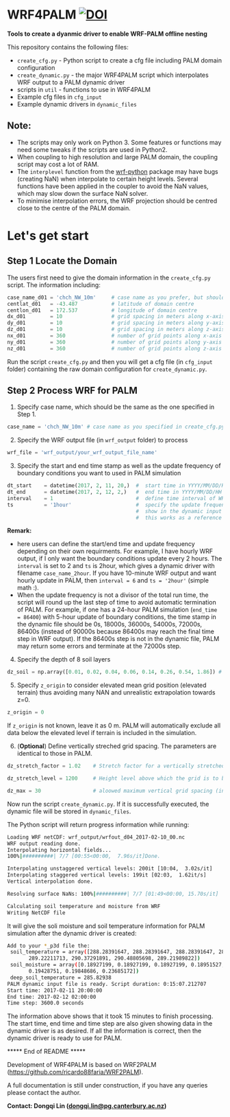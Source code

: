 # WRF4PALM [![DOI](https://zenodo.org/badge/258736274.svg)](https://zenodo.org/badge/latestdoi/258736274)  

**Tools to create a dyanmic driver to enable WRF-PALM offline nesting**


This repository contains the following files:

- `create_cfg.py` - Python script to create a cfg file including PALM domain configuration 
- `create_dynamic.py` - the major WRF4PALM script which interpolates WRF output to a PALM dynamic driver   
- scripts in `util` - functions to use in WRF4PALM  
- Example cfg files in `cfg_input`  
- Example dynamic drivers in `dynamic_files` 

## Note:
- The scripts may only work on Python 3. Some features or functions may need some tweaks if the scripts are used in Python2. 
- When coupling to high resolution and large PALM domain, the coupling script may cost a lot of RAM.   
- The `interplevel` function from the [wrf-python](https://wrf-python.readthedocs.io/en/latest/) package may have bugs (creating NaN) when interpolate to certain height levels. Several functions have been applied in the coupler to avoid the NaN values, which may slow down the surface NaN solver.
- To minimise interpolation errors, the WRF projection should be centred close to the centre of the PALM domain.

# Let's get start
## Step 1 Locate the Domain

The users first need to give the domain information in the `create_cfg.py` script. The information including:  

```python
case_name_d01 = 'chch_NW_10m'     # case name as you prefer, but should be consistent with the one used in dynamic script
centlat_d01   = -43.487           # latitude of domain centre
centlon_d01   = 172.537           # longitude of domain centre
dx_d01        = 10                # grid spacing in meters along x-axis
dy_d01        = 10                # grid spacing in meters along y-axis
dz_d01        = 10                # grid spacing in meters along z-axis
nx_d01        = 360               # number of grid points along x-axis
ny_d01        = 360               # number of grid points along y-axis
nz_d01        = 360               # number of grid points along z-axis
```

Run the script `create_cfg.py` and then you will get a cfg file (in `cfg_input` folder) containing the raw domain configuration for `create_dynamic.py`.

## Step 2 Process WRF for PALM

1. Specify case name, which should be the same as the one specified in Step 1. 
```python
case_name = 'chch_NW_10m' # case name as you specified in create_cfg.py
```

2. Specify the WRF output file (in `wrf_output` folder) to process 
```python
wrf_file = 'wrf_output/your_wrf_output_file_name' 
```

3. Specify the start and end time stamp as well as the update frequency of boundary conditions you want to used in PALM simulation  

```python
dt_start    = datetime(2017, 2, 11, 20,)  #  start time in YYYY/MM/DD/HH format
dt_end      = datetime(2017, 2, 12, 2,)   #  end time in YYYY/MM/DD/HH format
interval    = 1                           #  define time interval of WRF output to be read for the coupling
ts          = '1hour'                     #  specify the update frequency of boundary conditions which will 
                                          #  show in the dynamic input filename
                                          #  this works as a reference in case the update frequency calculation went wrong
```

**Remark:**   
- here users can define the start/end time and update frequency depending on their own requirments. For example, I have hourly WRF output, if I only want the boundary conditions update every 2 hours. The `interval` is set to 2 and `ts` is 2hour, which gives a dynamic driver with filename `case_name_2hour`. If you have 10-minute WRF output and want hourly update in PALM, then `interval = 6` and `ts = '2hour'` (simple math :).  
- When the update frequency is not a divisor of the total run time, the script will round up the last step of time to avoid automatic termination of PALM. For example, if one has a 24-hour PALM simulation (`end_time = 86400`) with 5-hour update of boundary conditions, the time stamp in the dynamic file should be 0s, 18000s, 36000s, 54000s, 72000s, 86400s (instead of 90000s because 86400s may reach the final time step in WRF output). If the 86400s step is not in the dynamic file, PALM may return some errors and terminate at the 72000s step. 


4. Specify the depth of 8 soil layers 

```python
dz_soil = np.array([0.01, 0.02, 0.04, 0.06, 0.14, 0.26, 0.54, 1.86]) # this is the default setup in PALM
```

5. Specify `z_origin` to consider elevated mean grid position (elevated terrain) thus avoiding many NAN and unrealistic extrapolation towards z=0. 
```python
z_origin = 0
```
If `z_origin` is not known, leave it as 0 m. PALM will automatically exclude all data below the elevated level if terrain is included in the simulation.

6. (**Optional**) Define vertically streched grid spacing. The parameters are identical to those in PALM.
```python
dz_stretch_factor = 1.02    # Stretch factor for a vertically stretched grid. Set to 1 if no strech required.

dz_stretch_level = 1200     # Height level above which the grid is to be stretched vertically (in m)

dz_max = 30                 # aloowed maximum vertical grid spacing (in m)
```

Now run the script `create_dynamic.py`. If it is successfully executed, the dynamic file will be stored in `dynamic_files`. 

The Python script will return progress information while running:
```bash
Loading WRF netCDF: wrf_output/wrfout_d04_2017-02-10_00.nc
WRF output reading done.
Interpolating horizontal fields...
100%|##########| 7/7 [00:55<00:00,  7.96s/it]Done.

Interpolating unstaggered vertical levels: 200it [10:04,  3.02s/it]
Interpolating staggered vertical levels: 199it [02:03,  1.62it/s]
Vertical interpolation done.

Resolving surface NaNs: 100%|##########| 7/7 [01:49<00:00, 15.70s/it]

Calculating soil temperature and moisture from WRF
Writing NetCDF file
```

It will give the soli moisture and soil temperature information for PALM simulation after the dynamic driver is created:
```bash
Add to your *_p3d file the: 
 soil_temperature = array([288.28391647, 288.28391647, 288.28391647, 288.38816098,
       289.22211713, 290.37291891, 290.48805698, 289.21989822])
 soil_moisture = array([0.18927199, 0.18927199, 0.18927199, 0.18951527, 0.19146148,
       0.19428751, 0.19848686, 0.23685172])
 deep_soil_temperature = 285.82938
PALM dynamic input file is ready. Script duration: 0:15:07.212707
Start time: 2017-02-11 20:00:00
End time: 2017-02-12 02:00:00
Time step: 3600.0 seconds
```
The information above shows that it took 15 minutes to finish processing. The start time, end time and time step are also given showing data in the dynamic driver is as desired. If all the information is correct, then the dynamic driver is ready to use for PALM.

***** End of README *****

Development of WRF4PALM is based on WRF2PALM (https://github.com/ricardo88faria/WRF2PALM). 

A full documentation is still under construction, if you have any queries please contact the author.

**Contact: Dongqi Lin (dongqi.lin@pg.canterbury.ac.nz)**
